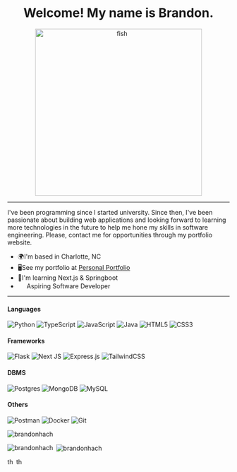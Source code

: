 <div align="center">
  <h1>Welcome! My name is Brandon.</h1>
  <img src="https://github.com/brandonhach/brandonhach/assets/58790036/6c316752-6141-4061-b171-bcd20cdf7448" alt="fish" width="378">
</div>

--------------------------

I've been programming since I started university. Since then, I've been passionate about building web applications and looking forward to learning more technologies in the future to help me hone my skills in software engineering. Please, contact me for opportunities through my portfolio website.

*   🌍I'm based in Charlotte, NC
*   🖥️See my portfolio at [Personal Portfolio](http://bh-phi.vercel.app/) <img src="https://user-images.githubusercontent.com/18350557/176309783-0785949b-9127-417c-8b55-ab5a4333674e.gif" width="16"/>
*   🧠I'm learning Next.js & Springboot
*   <img src="https://github.com/brandonhach/brandonhach/assets/58790036/477079b4-7053-48ba-b241-30755132a82f" width="16"> Aspiring Software Developer


--------------------------
#### Languages
![Python](https://img.shields.io/badge/python-3670A0?style=for-the-badge&logo=python&logoColor=ffdd54)
![TypeScript](https://img.shields.io/badge/typescript-%23007ACC.svg?style=for-the-badge&logo=typescript&logoColor=white)
![JavaScript](https://img.shields.io/badge/javascript-%23323330.svg?style=for-the-badge&logo=javascript&logoColor=%23F7DF1E)
![Java](https://img.shields.io/badge/java-%23ED8B00.svg?style=for-the-badge&logo=openjdk&logoColor=white)
![HTML5](https://img.shields.io/badge/html5-%23E34F26.svg?style=for-the-badge&logo=html5&logoColor=white)
![CSS3](https://img.shields.io/badge/css3-%231572B6.svg?style=for-the-badge&logo=css3&logoColor=white)

#### Frameworks
![Flask](https://img.shields.io/badge/flask-%23000.svg?style=for-the-badge&logo=flask&logoColor=white)
![Next JS](https://img.shields.io/badge/Next-black?style=for-the-badge&logo=next.js&logoColor=white)
![Express.js](https://img.shields.io/badge/express.js-%23404d59.svg?style=for-the-badge&logo=express&logoColor=%2361DAFB)
![TailwindCSS](https://img.shields.io/badge/tailwindcss-%2338B2AC.svg?style=for-the-badge&logo=tailwind-css&logoColor=white)

#### DBMS
![Postgres](https://img.shields.io/badge/postgres-%23316192.svg?style=for-the-badge&logo=postgresql&logoColor=white)
![MongoDB](https://img.shields.io/badge/MongoDB-%234ea94b.svg?style=for-the-badge&logo=mongodb&logoColor=white)
![MySQL](https://img.shields.io/badge/mysql-4479A1.svg?style=for-the-badge&logo=mysql&logoColor=white)

#### Others
![Postman](https://img.shields.io/badge/Postman-FF6C37?style=for-the-badge&logo=postman&logoColor=white)
![Docker](https://img.shields.io/badge/docker-%230db7ed.svg?style=for-the-badge&logo=docker&logoColor=white)
![Git](https://img.shields.io/badge/git-%23F05033.svg?style=for-the-badge&logo=git&logoColor=white)

<p align="left"> <img src="https://komarev.com/ghpvc/?username=brandonhach&label=Profile%20views&color=0e75b6&style=flat" alt="brandonhach" /> </p>
<p><img align="left" src="https://github-readme-stats.vercel.app/api/top-langs?username=brandonhach&show_icons=true&locale=en&layout=compact&theme=dark" alt="brandonhach" /></p>
<p>&nbsp;<img align="center" src="https://github-readme-stats.vercel.app/api?username=brandonhach&show_icons=true&locale=en&theme=dark" alt="brandonhach" /></p>


 <img src="https://github.com/brandonhach/brandonhach/assets/58790036/f3131214-49e3-4b76-a971-54c7d6a6c1f5" alt="thonk" width="16">
 <img src="https://github.com/brandonhach/brandonhach/assets/58790036/d7326d4c-c634-4345-b5a9-26f72dbb8176" alt="thonk" width="16"> 
